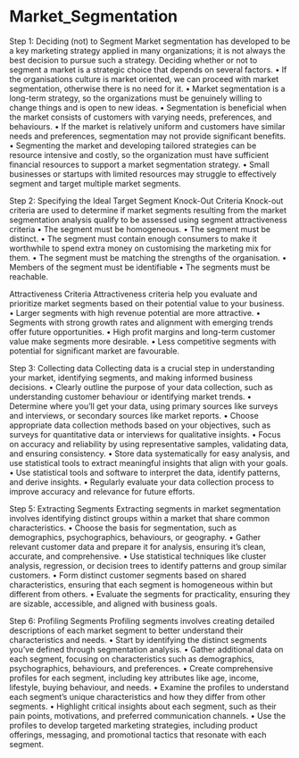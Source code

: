 # Market_Segmentation
Step 1: Deciding (not) to Segment
Market segmentation has developed to be a key marketing strategy applied in many organizations; it is not always the best decision to pursue such a strategy. Deciding whether or not to segment a market is a strategic choice that depends on several factors.
•	If the organisations culture is market oriented, we can proceed with market segmentation, otherwise there is no need for it.
•	Market segmentation is a long-term strategy, so the organizations must be genuinely willing to change things and is open to new ideas.
•	Segmentation is beneficial when the market consists of customers with varying needs, preferences, and behaviours.
•	If the market is relatively uniform and customers have similar needs and preferences, segmentation may not provide significant benefits.
•	Segmenting the market and developing tailored strategies can be resource intensive and costly, so the organization must have sufficient financial resources to support a market segmentation strategy.
•	Small businesses or startups with limited resources may struggle to effectively segment and target multiple market segments.

Step 2: Specifying the Ideal Target Segment
Knock-Out Criteria
Knock-out criteria are used to determine if market segments resulting from the market segmentation analysis qualify to be assessed using segment attractiveness criteria
•	The segment must be homogeneous.
•	The segment must be distinct.
•	The segment must contain enough consumers to make it worthwhile to spend extra money on customising the marketing mix for them.
•	The segment must be matching the strengths of the organisation.
•	Members of the segment must be identifiable
•	The segments must be reachable.

Attractiveness Criteria
Attractiveness criteria help you evaluate and prioritize market segments based on their potential value to your business.
•	Larger segments with high revenue potential are more attractive.
•	Segments with strong growth rates and alignment with emerging trends offer future opportunities.
•	High profit margins and long-term customer value make segments more desirable.
•	Less competitive segments with potential for significant market are favourable.

Step 3: Collecting data
Collecting data is a crucial step in understanding your market, identifying segments, and making informed business decisions.
•	Clearly outline the purpose of your data collection, such as understanding customer behaviour or identifying market trends.
•	Determine where you’ll get your data, using primary sources like surveys and interviews, or secondary sources like market reports.
•	Choose appropriate data collection methods based on your objectives, such as surveys for quantitative data or interviews for qualitative insights.
•	Focus on accuracy and reliability by using representative samples, validating data, and ensuring consistency.
•	Store data systematically for easy analysis, and use statistical tools to extract meaningful insights that align with your goals.
•	Use statistical tools and software to interpret the data, identify patterns, and derive insights.
•	Regularly evaluate your data collection process to improve accuracy and relevance for future efforts.

Step 5: Extracting Segments
Extracting segments in market segmentation involves identifying distinct groups within a market that share common characteristics.
•	Choose the basis for segmentation, such as demographics, psychographics, behaviours, or geography.
•	Gather relevant customer data and prepare it for analysis, ensuring it’s clean, accurate, and comprehensive.
•	Use statistical techniques like cluster analysis, regression, or decision trees to identify patterns and group similar customers.
•	Form distinct customer segments based on shared characteristics, ensuring that each segment is homogeneous within but different from others.
•	Evaluate the segments for practicality, ensuring they are sizable, accessible, and aligned with business goals.

Step 6: Profiling Segments
Profiling segments involves creating detailed descriptions of each market segment to better understand their characteristics and needs.
•	Start by identifying the distinct segments you’ve defined through segmentation analysis.
•	Gather additional data on each segment, focusing on characteristics such as demographics, psychographics, behaviours, and preferences.
•	Create comprehensive profiles for each segment, including key attributes like age, income, lifestyle, buying behaviour, and needs.
•	Examine the profiles to understand each segment’s unique characteristics and how they differ from other segments.
•	Highlight critical insights about each segment, such as their pain points, motivations, and preferred communication channels.
•	Use the profiles to develop targeted marketing strategies, including product offerings, messaging, and promotional tactics that resonate with each segment.
